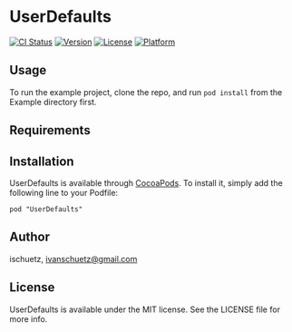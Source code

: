 # UserDefaults

[![CI Status](http://img.shields.io/travis/ischuetz/UserDefaults.svg?style=flat)](https://travis-ci.org/ischuetz/UserDefaults)
[![Version](https://img.shields.io/cocoapods/v/UserDefaults.svg?style=flat)](http://cocoadocs.org/docsets/UserDefaults)
[![License](https://img.shields.io/cocoapods/l/UserDefaults.svg?style=flat)](http://cocoadocs.org/docsets/UserDefaults)
[![Platform](https://img.shields.io/cocoapods/p/UserDefaults.svg?style=flat)](http://cocoadocs.org/docsets/UserDefaults)

## Usage

To run the example project, clone the repo, and run `pod install` from the Example directory first.

## Requirements

## Installation

UserDefaults is available through [CocoaPods](http://cocoapods.org). To install
it, simply add the following line to your Podfile:

    pod "UserDefaults"

## Author

ischuetz, ivanschuetz@gmail.com

## License

UserDefaults is available under the MIT license. See the LICENSE file for more info.

